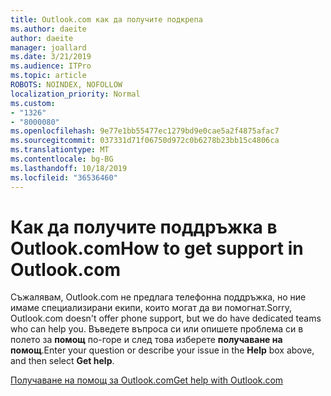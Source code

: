 ```yaml
---
title: Outlook.com как да получите подкрепа
ms.author: daeite
author: daeite
manager: joallard
ms.date: 3/21/2019
ms.audience: ITPro
ms.topic: article
ROBOTS: NOINDEX, NOFOLLOW
localization_priority: Normal
ms.custom:
- "1326"
- "8000080"
ms.openlocfilehash: 9e77e1bb55477ec1279bd9e0cae5a2f4875afac7
ms.sourcegitcommit: 037331d71f06750d972c0b6278b23bb15c4806ca
ms.translationtype: MT
ms.contentlocale: bg-BG
ms.lasthandoff: 10/18/2019
ms.locfileid: "36536460"
---
```

# <a name="how-to-get-support-in-outlookcom"></a><span data-ttu-id="90b29-102">Как да получите поддръжка в Outlook.com</span><span class="sxs-lookup"><span data-stu-id="90b29-102">How to get support in Outlook.com</span></span>

<span data-ttu-id="90b29-103">Съжалявам, Outlook.com не предлага телефонна поддръжка, но ние имаме специализирани екипи, които могат да ви помогнат.</span><span class="sxs-lookup"><span data-stu-id="90b29-103">Sorry, Outlook.com doesn't offer phone support, but we do have dedicated teams who can help you.</span></span>
<span data-ttu-id="90b29-104">Въведете въпроса си или опишете проблема си в полето за **помощ** по-горе и след това изберете **получаване на помощ**.</span><span class="sxs-lookup"><span data-stu-id="90b29-104">Enter your question or describe your issue in the **Help** box above, and then select **Get help**.</span></span>

[<span data-ttu-id="90b29-105">Получаване на помощ за Outlook.com</span><span class="sxs-lookup"><span data-stu-id="90b29-105">Get help with Outlook.com</span></span>](https://support.office.com/article/40676ad0-c831-45ac-a023-5be633be798d?wt.mc_id=Office_Outlook_com_Alchemy)
